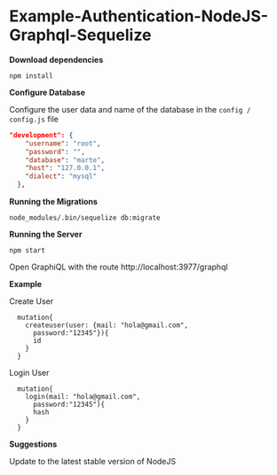 # Example-Authentication-NodeJS-Graphql-Sequelize

**Download dependencies**

```
npm install
```

**Configure Database**

Configure the user data and name of the database in the `config / config.js` file

```json
"development": {
    "username": "root",
    "password": "",
    "database": "marte",
    "host": "127.0.0.1",
    "dialect": "mysql"
  },
```

**Running the Migrations**

```
node_modules/.bin/sequelize db:migrate
```

**Running the Server**

```
npm start
```
Open GraphiQL with the route http://localhost:3977/graphql

**Example**

Create User

```
  mutation{
    createuser(user: {mail: "hola@gmail.com", 
      password:"12345"}){
      id
    }
  }
```
Login User

```
  mutation{
    login(mail: "hola@gmail.com", 
      password:"12345"){
      hash
    }
  }
```

**Suggestions**

Update to the latest stable version of NodeJS